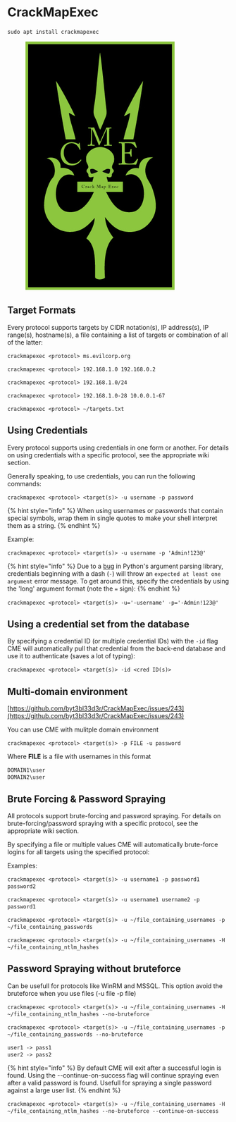 # CrackMapExec

```
sudo apt install crackmapexec
```

<figure><img src="../../.gitbook/assets/image (55).png" alt=""><figcaption></figcaption></figure>

## Target Formats

Every protocol supports targets by CIDR notation(s), IP address(s), IP range(s), hostname(s), a file containing a list of targets or combination of all of the latter:

```
crackmapexec <protocol> ms.evilcorp.org
```

```
crackmapexec <protocol> 192.168.1.0 192.168.0.2
```

```
crackmapexec <protocol> 192.168.1.0/24
```

```
crackmapexec <protocol> 192.168.1.0-28 10.0.0.1-67
```

```
crackmapexec <protocol> ~/targets.txt
```

## Using Credentials

Every protocol supports using credentials in one form or another. For details on using credentials with a specific protocol, see the appropriate wiki section.

Generally speaking, to use credentials, you can run the following commands:

```
crackmapexec <protocol> <target(s)> -u username -p password
```

{% hint style="info" %}
When using usernames or passwords that contain special symbols, wrap them in single quotes to make your shell interpret them as a string.
{% endhint %}

Example:

```
crackmapexec <protocol> <target(s)> -u username -p 'Admin!123@'
```

{% hint style="info" %}
Due to a [bug](https://bugs.python.org/issue9334) in Python's argument parsing library, credentials beginning with a dash (`-`) will throw an `expected at least one argument` error message. To get around this, specify the credentials by using the 'long' argument format (note the `=` sign):
{% endhint %}

`crackmapexec <protocol> <target(s)> -u='-username' -p='-Admin!123@'`

## Using a credential set from the database

By specifying a credential ID (or multiple credential IDs) with the `-id` flag CME will automatically pull that credential from the back-end database and use it to authenticate (saves a lot of typing):

```
crackmapexec <protocol> <target(s)> -id <cred ID(s)>
```

## Multi-domain environment

[https://github.com/byt3bl33d3r/CrackMapExec/issues/243](https://github.com/byt3bl33d3r/CrackMapExec/issues/243)

You can use CME with mulitple domain environment

```
crackmapexec <protocol> <target(s)> -p FILE -u password
```

Where **FILE** is a file with usernames in this format

```
DOMAIN1\user
DOMAIN2\user
```

## Brute Forcing & Password Spraying

All protocols support brute-forcing and password spraying. For details on brute-forcing/password spraying with a specific protocol, see the appropriate wiki section.

By specifying a file or multiple values CME will automatically brute-force logins for all targets using the specified protocol:

Examples:

```
crackmapexec <protocol> <target(s)> -u username1 -p password1 password2
```

```
crackmapexec <protocol> <target(s)> -u username1 username2 -p password1
```

```
crackmapexec <protocol> <target(s)> -u ~/file_containing_usernames -p ~/file_containing_passwords
```

```
crackmapexec <protocol> <target(s)> -u ~/file_containing_usernames -H ~/file_containing_ntlm_hashes
```

## Password Spraying without bruteforce

Can be usefull for protocols like WinRM and MSSQL. This option avoid the bruteforce when you use files (-u file -p file)

```
crackmapexec <protocol> <target(s)> -u ~/file_containing_usernames -H ~/file_containing_ntlm_hashes --no-bruteforce
```

```
crackmapexec <protocol> <target(s)> -u ~/file_containing_usernames -p ~/file_containing_passwords --no-bruteforce
```

```
user1 -> pass1
user2 -> pass2
```

{% hint style="info" %}
By default CME will exit after a successful login is found. Using the --continue-on-success flag will continue spraying even after a valid password is found. Usefull for spraying a single password against a large user list.
{% endhint %}

```
crackmapexec <protocol> <target(s)> -u ~/file_containing_usernames -H ~/file_containing_ntlm_hashes --no-bruteforce --continue-on-success
```
